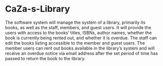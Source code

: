 # CaZa-s-Library
The software system will manage the system of a library, primarily its books, as well as the staff, members, and guest users. It will provide the users with access to the books’ titles, ISBNs,  author names, whether the book is currently being rented out, and whether it is overdue. The staff can edit the books listing accessible to the member and guest users. The member users can rent out books available in the library’s system and will receive an overdue notice via email address after the set period of time has passed to return the book to the library.
